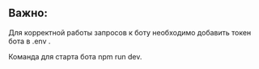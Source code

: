 ## Важно:
Для корректной работы запросов к боту необходимо добавить токен бота в .env .

Команда для старта бота npm run dev.

